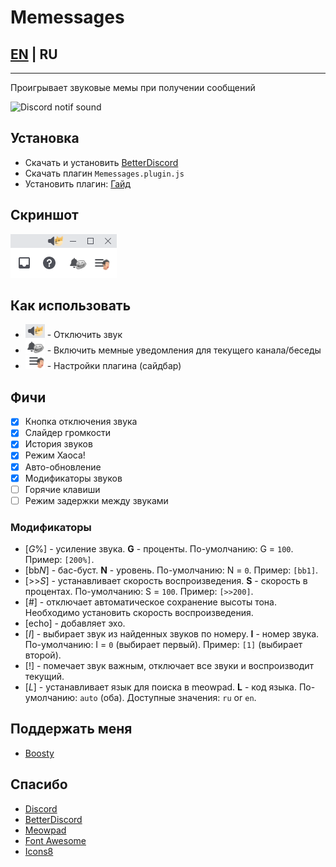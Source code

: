 # Memessages

## [EN](./README.md) | RU

___

Проигрывает звуковые мемы при получении сообщений

![Discord notif sound](https://media.tenor.com/G0_iwgQayKoAAAAd/discord-discord-notif-sound.gif)

## Установка
- Скачать и установить [BetterDiscord](https://betterdiscord.app/)
- Скачать плагин `Memessages.plugin.js`
- Установить плагин: [Гайд](https://docs.betterdiscord.app/users/guides/installing-addons)

## Скриншот
![Screenshot](./readme-assets/screenshot.png)

## Как использовать
- ![Mute](./readme-assets/mute.png) - Отключить звук
- ![Channel](./readme-assets/channel.png) - Включить мемные уведомления для текущего канала/беседы
- ![Menu](./readme-assets/menu.png) - Настройки плагина (сайдбар)

## Фичи
- [x] Кнопка отключения звука 
- [x] Слайдер громкости
- [x] История звуков
- [x] Режим Хаоса!
- [x] Авто-обновление
- [x] Модификаторы звуков
- [ ] Горячие клавиши
- [ ] Режим задержки между звуками

### Модификаторы

- [*G*%] - усиление звука. **G** - проценты. По-умолчанию: G = `100`. Пример: `[200%]`.
- [bb*N*] - бас-буст. **N** - уровень. По-умолчанию: N = `0`. Пример: `[bb1]`.
- [>>*S*] - устанавливает скорость воспроизведения. **S** - скорость в процентах. По-умолчанию: S = `100`. Пример: `[>>200]`.
- [#] - отключает автоматическое сохранение высоты тона. Необходимо установить скорость воспроизведения.
- [echo] - добавляет эхо.
- [*I*] - выбирает звук из найденных звуков по номеру. **I** - номер звука. По-умолчанию: I = `0` (выбирает первый). Пример: `[1]` (выбирает второй).
- [!] - помечает звук важным, отключает все звуки и воспроизводит текущий.
- [*L*] - устанавливает язык для поиска в meowpad. **L** - код языка. По-умолчанию: `auto` (оба). Доступные значения: `ru` or `en`.

## Поддержать меня
- [Boosty](https://boosty.to/greezor)

## Спасибо
- [Discord](https://discord.com/)
- [BetterDiscord](https://betterdiscord.app/)
- [Meowpad](https://meowpad.me/)
- [Font Awesome](https://fontawesome.com/)
- [Icons8](https://icons8.ru/)